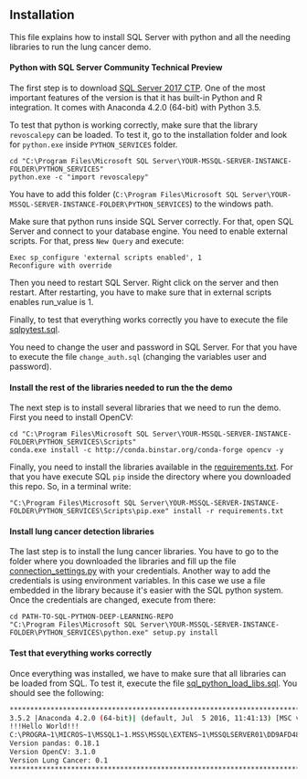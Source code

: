 ## Installation

This file explains how to install SQL Server with python and all the needing libraries to run the lung cancer demo.

#### Python with SQL Server Community Technical Preview

The first step is to download [SQL Server 2017 CTP](https://www.microsoft.com/en-us/evalcenter/evaluate-sql-server-2017-ctp/). One of the most important features of the version is that it has built-in Python and R integration. It comes with Anaconda 4.2.0 (64-bit) with Python 3.5. 

To test that python is working correctly, make sure that the library `revoscalepy` can be loaded. To test it, go to the installation folder and look for `python.exe` inside `PYTHON_SERVICES` folder.

	cd "C:\Program Files\Microsoft SQL Server\YOUR-MSSQL-SERVER-INSTANCE-FOLDER\PYTHON_SERVICES"
	python.exe -c "import revoscalepy"

You have to add this folder (`C:\Program Files\Microsoft SQL Server\YOUR-MSSQL-SERVER-INSTANCE-FOLDER\PYTHON_SERVICES`) to the windows path. 

Make sure that python runs inside SQL Server correctly. For that, open SQL Server and connect to your database engine. You need to enable external scripts. For that, press `New Query` and execute: 

	Exec sp_configure 'external scripts enabled', 1
	Reconfigure with override

Then you need to restart SQL Server. Right click on the server and then restart. After restarting, you have to make sure that in external scripts enables run_value is 1.

Finally, to test that everything works correctly you have to execute the file [sqlpytest.sql](sql/sqlpytest.sql).

You need to change the user and password in SQL Server. For that you have to execute the file `change_auth.sql` (changing the variables user and password).

#### Install the rest of the libraries needed to run the the demo
The next step is to install several libraries that we need to run the demo. First you need to install OpenCV:

	cd "C:\Program Files\Microsoft SQL Server\YOUR-MSSQL-SERVER-INSTANCE-FOLDER\PYTHON_SERVICES\Scripts"
	conda.exe install -c http://conda.binstar.org/conda-forge opencv -y

Finally, you need to install the libraries available in the [requirements.txt](./requirements.txt). For that you have execute SQL `pip` inside the directory where you downloaded this repo. So, in a terminal write:

	"C:\Program Files\Microsoft SQL Server\YOUR-MSSQL-SERVER-INSTANCE-FOLDER\PYTHON_SERVICES\Scripts\pip.exe" install -r requirements.txt

#### Install lung cancer detection libraries
The last step is to install the lung cancer libraries. You have to go to the folder where you downloaded the libraries and fill up the file [connection_settings.py](lung_cancer/connection_settings.py.template) with your credentials. Another way to add the credentials is using environment variables. In this case we use a file embedded in the library because it's easier with the SQL python system. Once the credentials are changed, execute from there:

	cd PATH-TO-SQL-PYTHON-DEEP-LEARNING-REPO
	"C:\Program Files\Microsoft SQL Server\YOUR-MSSQL-SERVER-INSTANCE-FOLDER\PYTHON_SERVICES\python.exe" setup.py install


#### Test that everything works correctly
Once everything was installed, we have to make sure that all libraries can be loaded from SQL. To test it, execute the file [sql_python_load_libs.sql](sql/sql_python_load_libs.sql). You should see the following:

```bash
*********************************************************************************************
3.5.2 |Anaconda 4.2.0 (64-bit)| (default, Jul  5 2016, 11:41:13) [MSC v.1900 64 bit (AMD64)]
!!!Hello World!!!
C:\PROGRA~1\MICROS~1\MSSQL1~1.MSS\MSSQL\EXTENS~1\MSSQLSERVER01\DD9AFD48-A1BB-49C4-9574-DF93B7A8AFFD
Version pandas: 0.18.1
Version OpenCV: 3.1.0
Version Lung Cancer: 0.1
*********************************************************************************************
```
